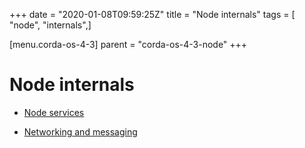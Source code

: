 +++
date = "2020-01-08T09:59:25Z"
title = "Node internals"
tags = [ "node", "internals",]

[menu.corda-os-4-3]
parent = "corda-os-4-3-node"
+++


# Node internals


* [Node services](node-services.md)

* [Networking and messaging](messaging.md)



